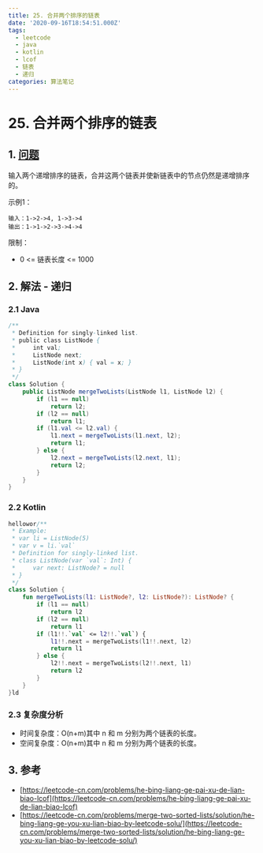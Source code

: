 ```yaml
---
title: 25. 合并两个排序的链表
date: '2020-09-16T18:54:51.000Z'
tags:
  - leetcode
  - java
  - kotlin
  - lcof
  - 链表
  - 递归
categories: 算法笔记
---
```


# 25. 合并两个排序的链表

## 1. [问题](https://leetcode-cn.com/problems/he-bing-liang-ge-pai-xu-de-lian-biao-lcof)

输入两个递增排序的链表，合并这两个链表并使新链表中的节点仍然是递增排序的。

示例1：

```text
输入：1->2->4, 1->3->4
输出：1->1->2->3->4->4
```

限制：

* 0 &lt;= 链表长度 &lt;= 1000

## 2. 解法 - 递归

### 2.1 Java

```java
/**
 * Definition for singly-linked list.
 * public class ListNode {
 *     int val;
 *     ListNode next;
 *     ListNode(int x) { val = x; }
 * }
 */
class Solution {
    public ListNode mergeTwoLists(ListNode l1, ListNode l2) {
        if (l1 == null)
            return l2;
        if (l2 == null)
            return l1;
        if (l1.val <= l2.val) {
            l1.next = mergeTwoLists(l1.next, l2);
            return l1;
        } else {
            l2.next = mergeTwoLists(l2.next, l1);
            return l2;
        }
    }
}
```

### 2.2 Kotlin

```kotlin
hellowor/**
 * Example:
 * var li = ListNode(5)
 * var v = li.`val`
 * Definition for singly-linked list.
 * class ListNode(var `val`: Int) {
 *     var next: ListNode? = null
 * }
 */
class Solution {
    fun mergeTwoLists(l1: ListNode?, l2: ListNode?): ListNode? {
        if (l1 == null)
            return l2
        if (l2 == null)
            return l1
        if (l1!!.`val` <= l2!!.`val`) {
            l1!!.next = mergeTwoLists(l1!!.next, l2)
            return l1
        } else {
            l2!!.next = mergeTwoLists(l2!!.next, l1)
            return l2
        }
    }
}ld
```

### 2.3 复杂度分析

* 时间复杂度：O\(n+m\)其中 n 和 m 分别为两个链表的长度。
* 空间复杂度：O\(n+m\)其中 n 和 m 分别为两个链表的长度。

## 3. 参考

* [https://leetcode-cn.com/problems/he-bing-liang-ge-pai-xu-de-lian-biao-lcof](https://leetcode-cn.com/problems/he-bing-liang-ge-pai-xu-de-lian-biao-lcof)
* [https://leetcode-cn.com/problems/merge-two-sorted-lists/solution/he-bing-liang-ge-you-xu-lian-biao-by-leetcode-solu/](https://leetcode-cn.com/problems/merge-two-sorted-lists/solution/he-bing-liang-ge-you-xu-lian-biao-by-leetcode-solu/)


